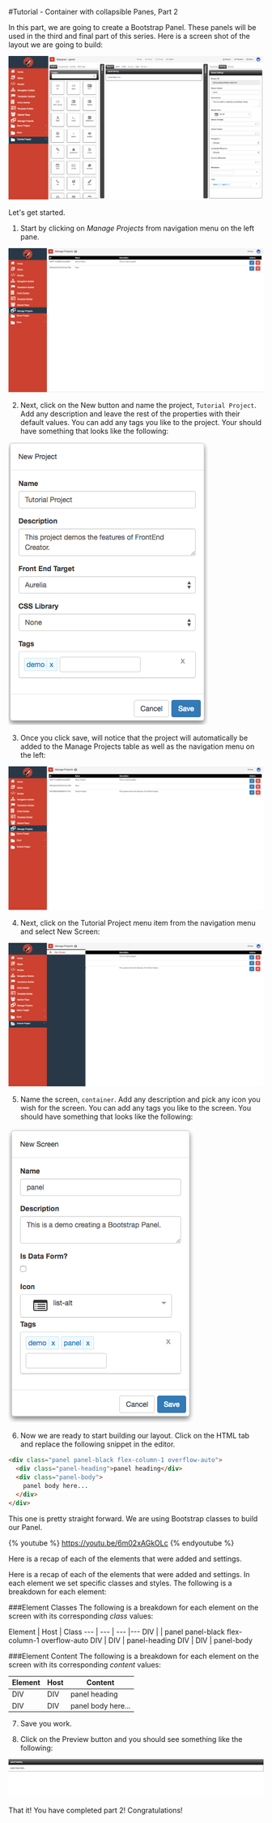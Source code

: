 #Tutorial - Container with collapsible Panes, Part 2

In this part, we are going to create a Bootstrap Panel. These panels will be used in the third and final part of this series. Here is a screen shot of the layout we are going to build:

![Tutorial Container 2 Designer](../assets/images/tutorials/tutorial-container2-designer.png)

Let's get started.

1) Start by clicking on *Manage Projects* from navigation menu on the left pane.

![Tutorial Project](../assets/images/tutorials/tutorial-manage-projects.png)

2) Next, click on the New button and name the project, `Tutorial Project`. Add any description and leave the rest of the properties with their default values. You can add any tags you like to the project. Your should have something that looks like the following:

![Tutorial Project](../assets/images/tutorials/tutorial-project.png)

3) Once you click save, will notice that the project will automatically be added to the Manage Projects table as well as the navigation menu on the left:

![Tutorial Project Added](../assets/images/tutorials/tutorial-project-added.png)

4) Next, click on the Tutorial Project menu item from the navigation menu and select New Screen:

![Tutorial Project New Screen](../assets/images/tutorials/tutorial-project-new-screen.png)

5) Name the screen, `container`. Add any description and pick any icon you wish for the screen. You can add any tags you like to the screen. You should have something that looks like the following:

![Tutorial Panel Properties](../assets/images/tutorials/tutorial-panel-properties.png)

6) Now we are ready to start building our layout. Click on the HTML tab and replace the following snippet in the editor. 

```html
<div class="panel panel-black flex-column-1 overflow-auto">
  <div class="panel-heading">panel heading</div>
  <div class="panel-body">
    panel body here...
  </div>
</div>
```

This one is pretty straight forward. We are using Bootstrap classes to build our Panel.

{% youtube %}
  https://youtu.be/6m02xAGkOLc
{% endyoutube %}

Here is a recap of each of the elements that were added and settings. 

Here is a recap of each of the elements that were added and settings. In each element we set specific classes and styles. The following is a breakdown for each element:

###Element Classes
The following is a breakdown for each element on the screen with its corresponding *class* values:

Element | Host | Class 
--- | --- | --- |---
DIV |  | panel panel-black flex-column-1 overflow-auto
DIV | DIV | panel-heading
DIV | DIV | panel-body

###Element Content
The following is a breakdown for each element on the screen with its corresponding *content* values:

Element | Host | Content
--- | --- | ---
DIV | DIV | panel heading
DIV | DIV | panel body here...


7) Save you work.

8) Click on the Preview button and you should see something like the following:

![Tutorial Container Preview](../assets/images/tutorials/tutorial-container2-preview.png)

That it! You have completed part 2! Congratulations!
